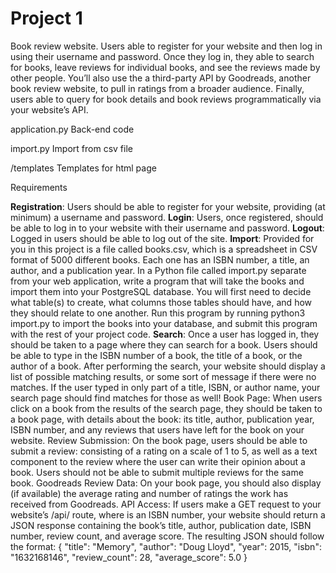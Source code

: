 # Project 1

Book review website. Users able to register for your website and then log in using their username and password. Once they log in, they able to search for books, leave reviews for individual books, and see the reviews made by other people. You’ll also use the a third-party API by Goodreads, another book review website, to pull in ratings from a broader audience. Finally, users able to query for book details and book reviews programmatically via your website’s API.

application.py
Back-end code

import.py
Import from csv file

/templates
Templates for html page

Requirements

**Registration**: Users should be able to register for your website, providing (at minimum) a username and password.
**Login**: Users, once registered, should be able to log in to your website with their username and password.
**Logout**: Logged in users should be able to log out of the site.
**Import**: Provided for you in this project is a file called books.csv, which is a spreadsheet in CSV format of 5000 different books. Each one has an ISBN number, a title, an author, and a publication year. In a Python file called import.py separate from your web application, write a program that will take the books and import them into your PostgreSQL database. You will first need to decide what table(s) to create, what columns those tables should have, and how they should relate to one another. Run this program by running python3 import.py to import the books into your database, and submit this program with the rest of your project code.
**Search**: Once a user has logged in, they should be taken to a page where they can search for a book. Users should be able to type in the ISBN number of a book, the title of a book, or the author of a book. After performing the search, your website should display a list of possible matching results, or some sort of message if there were no matches. If the user typed in only part of a title, ISBN, or author name, your search page should find matches for those as well!
Book Page: When users click on a book from the results of the search page, they should be taken to a book page, with details about the book: its title, author, publication year, ISBN number, and any reviews that users have left for the book on your website.
Review Submission: On the book page, users should be able to submit a review: consisting of a rating on a scale of 1 to 5, as well as a text component to the review where the user can write their opinion about a book. Users should not be able to submit multiple reviews for the same book.
Goodreads Review Data: On your book page, you should also display (if available) the average rating and number of ratings the work has received from Goodreads.
API Access: If users make a GET request to your website’s /api/<isbn> route, where <isbn> is an ISBN number, your website should return a JSON response containing the book’s title, author, publication date, ISBN number, review count, and average score. The resulting JSON should follow the format:
{
    "title": "Memory",
    "author": "Doug Lloyd",
    "year": 2015,
    "isbn": "1632168146",
    "review_count": 28,
    "average_score": 5.0
}
